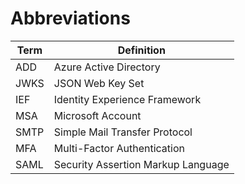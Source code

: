 # Abbreviations



| Term | Definition                         |
| ---- | ---------------------------------- |
| ADD  | Azure Active Directory             |
| JWKS | JSON Web Key Set                   |
| IEF  | Identity Experience Framework      |
| MSA  | Microsoft Account                  |
| SMTP | Simple Mail Transfer Protocol      |
| MFA  | Multi-Factor Authentication        |
| SAML | Security Assertion Markup Language |

